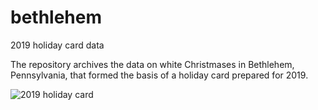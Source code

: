 # bethlehem
2019 holiday card data

The repository archives the data on white Christmases in Bethlehem, Pennsylvania, that formed the basis of a holiday card prepared for 2019.

![2019 holiday card](\Christmas\20card\202019\20v2.png)